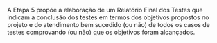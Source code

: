 

A Etapa 5 propõe a elaboração de um Relatório Final dos Testes que indicam a conclusão dos testes em termos dos objetivos propostos no projeto e do atendimento bem sucedido (ou não) de todos os casos de testes comprovando (ou não) que os objetivos foram alcançados.
